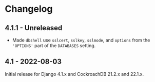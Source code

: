 # Changelog

## 4.1.1 - Unreleased

- Made `dbshell` use `sslcert`, `sslkey`, `sslmode`, and `options` from the
  `'OPTIONS'` part of the `DATABASES` setting.

## 4.1 - 2022-08-03

Initial release for Django 4.1.x and CockroachDB 21.2.x and 22.1.x.
